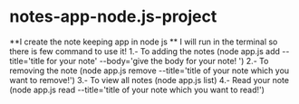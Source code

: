 # notes-app-node.js-project

**I create the note keeping app in node js **
I will run in the terminal so there is few command to use it!
1.- To adding the notes (node app.js add --title='title for your note' --body='give the body for your note! ')
2.- To removing the note (node app.js remove --title='title of your note which you want to remove!')
3.- To view all notes (node app.js list)
4.- Read your note (node app.js read --title='title of your note which you want to read!')
